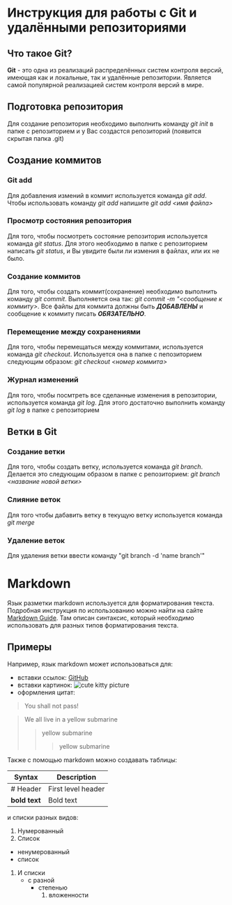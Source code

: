 # Инструкция для работы с Git и удалёнными репозиториями

## Что такое Git?
**Git** - это одна из реализаций распределённых систем контроля версий, имеющая как и локальные, так и удалённые репозитории. Является самой популярной реализацией систем контроля версий в мире.
## Подготовка репозитория
Для создание репозитория необходимо выполнить команду *git init*  в папке с репозиторием и у Вас создастся репозиторий (появится скрытая папка .git)

## Создание коммитов

### Git add
Для добавления измений в коммит используется команда *git add*. Чтобы использовать команду *git add* напишите *git add <имя файла>*

### Просмотр состояния репозитория
Для того, чтобы посмотреть состояние репозитория используется команда *git status*. Для этого необходимо в папке с репозиторием написать *git status*, и Вы увидите были ли измения в файлах, или их не было.

### Создание коммитов
Для того, чтобы создать коммит(сохранение) необходимо выполнить команду *git commit*. Выполняется она так: *git commit -m "<сообщение к коммиту>*. Все файлы для коммита должны быть ***ДОБАВЛЕНЫ*** и сообщение к коммиту писать ***ОБЯЗАТЕЛЬНО***.

### Перемещение между сохранениями
Для того, чтобы перемещаться между коммитами, используется команда *git checkout*. Используется она в папке с пепозиторием следующим образом: *git checkout <номер коммита>*

### Журнал изменений
Для того, чтобы посмтреть все сделанные изменения в репозитории, используется команда *git log*. Для этого достаточно выполнить команду *git log* в папке с репозиторием

## Ветки в Git

### Создание ветки

Для того, чтобы создать ветку, используется команда *git branch*. Делается это следующим образом в папке с репозиторием: *git branch <название новой ветки>*

### Слияние веток

Для того чтобы дабавить ветку в текущую ветку используется команда *git merge <name branch>*

### Удаление веток
Для удаления ветки ввести команду "git branch -d 'name branch'"

# Markdown 
Язык разметки markdown используется для форматирования текста. Подробная инструкция по использованию можно найти на сайте [Markdown Guide](https://www.markdownguide.org/basic-syntax/). Там описан синтаксис, который необходимо использовать для разных типов форматирования текста. 

## Примеры
Например, язык markdown может использоваться для:
- вставки ссылок: [GitHub](https://github.com/)
- вставки картинок: 
![cute kitty picture](https://preview.redd.it/ive-never-seen-a-more-expressive-kitty-v0-i75sqboq2h1a1.jpg?auto=webp&s=572577d04c352679d92d1f1068780d11ff260e88)
- оформления цитат: 
> You shall not pass!

> We all live in a yellow submarine
>> yellow submarine
>>> yellow submarine

Также с помощью markdown можно создавать таблицы:

| Syntax | Description |
|--------| ----------- |
| # Header | First level header|
| **bold text** | Bold text |

и списки разных видов:
1. Нумерованный
2. Список

- ненумерованный
- список

1. И списки
    - с разной
        - степенью
            1. вложенности